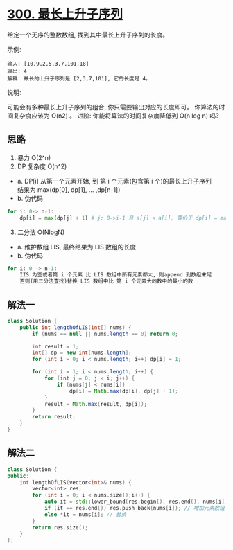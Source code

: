 # [300. 最长上升子序列](https://leetcode-cn.com/problems/longest-increasing-subsequence/)

给定一个无序的整数数组, 找到其中最长上升子序列的长度。

示例:

```
输入: [10,9,2,5,3,7,101,18]
输出: 4 
解释: 最长的上升子序列是 [2,3,7,101], 它的长度是 4。
```

说明:

可能会有多种最长上升子序列的组合, 你只需要输出对应的长度即可。
你算法的时间复杂度应该为 O(n2) 。
进阶: 你能将算法的时间复杂度降低到 O(n log n) 吗?


## 思路

1. 暴力 O(2^n)     
2. DP 复杂度 O(n^2)  

- a. DP[i] 从第一个元素开始, 到 第 i 个元素(包含第 i 个)的最长上升子序列  
    结果为 max(dp[0], dp[1], ... ,dp[n-1])
- b. 伪代码

```python
for i: 0-> n-1:
    dp[i] = max(dp[j] + 1) # j: 0->i-1 且 a[j] < a[i], 等价于 dp[i] = max(dp[j]) + 1
```

3. 二分法 O(NlogN)

- a. 维护数组 LIS, 最终结果为 LIS 数组的长度
- b. 伪代码

```python
for i: 0 -> n-1:
    IIS 为空或者第 i 个元素 比 LIS 数组中所有元素都大, 则append 到数组末尾  
    否则(用二分法查找)替换 LIS 数组中比 第 i 个元素大的数中的最小的数
```

## 解法一

```Java
class Solution {
    public int lengthOfLIS(int[] nums) {
        if (nums == null || nums.length == 0) return 0;

        int result = 1;
        int[] dp = new int[nums.length];
        for (int i = 0; i < nums.length; i++) dp[i] = 1;

        for (int i = 1; i < nums.length; i++) {
            for (int j = 0; j < i; j++) {
                if (nums[j] < nums[i]) 
                    dp[i] = Math.max(dp[i], dp[j] + 1);
            }
            result = Math.max(result, dp[i]);
        }
        return result;
    }
}
```

## 解法二

```C++
class Solution {
public:
    int lengthOfLIS(vector<int>& nums) {
        vector<int> res;
        for (int i = 0; i < nums.size();i++) {
            auto it = std::lower_bound(res.begin(), res.end(), nums[i]);
            if (it == res.end()) res.push_back(nums[i]); // 增加元素数组
            else *it = nums[i]; // 替换
        }
        return res.size();
    }
};
```
